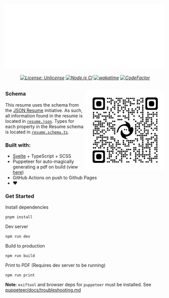 <div align="center">
  <img src="banner.svg" width="800" height="200" />
  <h6 align="center">
  
  [![License: Unlicense](https://img.shields.io/badge/license-Unlicense-blue.svg)](http://unlicense.org/) [![Node.js CI](https://github.com/navn-r/resume/actions/workflows/main.yml/badge.svg?branch=main)](https://github.com/navn-r/resume/actions/workflows/main.yml) [![wakatime](https://wakatime.com/badge/github/navn-r/resume.svg)](https://wakatime.com/badge/github/navn-r/resume) [![CodeFactor](https://www.codefactor.io/repository/github/navn-r/resume/badge)](https://www.codefactor.io/repository/github/navn-r/resume)
  
  
  </h6>
</div>

<img align="right" src="public/qr.png" width="250" />

### Schema

This resume uses the schema from the [JSON Resume](https://jsonresume.org/schema/) initiative. As such, all information found in the resume is located in [`resume.json`](/src/resume.json). Types for each property in the Resume schema is located in [`resume.schema.ts`](/src/resume.schema.ts).

### Built with:

- [Svelte](https://svelte.dev) + TypeScript + SCSS
- Puppeteer for auto-magically generating a pdf on build (view [here](https://github.com/navn-r/resume/blob/gh-pages/RavindaranNavinn_Resume.pdf))
- GitHub Actions on push to Github Pages
- :heart:

### Get Started

Install dependencies
```
pnpm install
```

Dev server
```
npm run dev
```

Build to production
```
npm run build
```

Print to PDF (Requires dev server to be running)
```
npm run print
```

**Note**: `exiftool` and browser deps for `puppeteer` must be installed. See [puppeteer/docs/troubleshooting.md](https://github.com/puppeteer/puppeteer/blob/main/docs/troubleshooting.md) 
